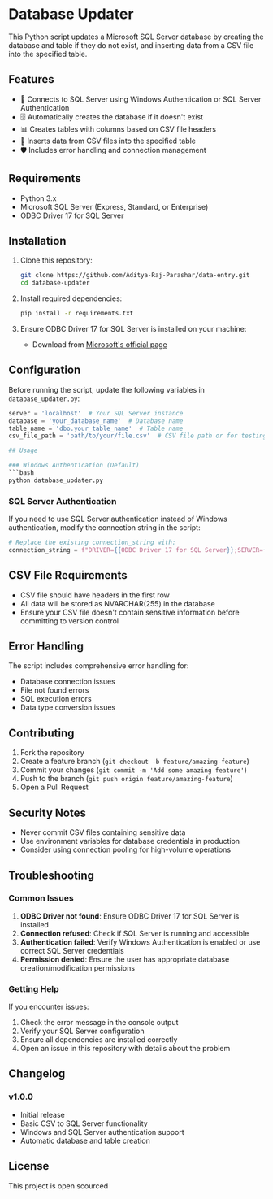 # Database Updater

This Python script updates a Microsoft SQL Server database by creating the database and table if they do not exist, and inserting data from a CSV file into the specified table.

## Features


- 🔗 Connects to SQL Server using Windows Authentication or SQL Server Authentication
- 🗄️ Automatically creates the database if it doesn't exist
- 📊 Creates tables with columns based on CSV file headers
- 📁 Inserts data from CSV files into the specified table
- 🛡️ Includes error handling and connection management


## Requirements

- Python 3.x
- Microsoft SQL Server (Express, Standard, or Enterprise)
- ODBC Driver 17 for SQL Server

## Installation

1. Clone this repository:
   ```bash
   git clone https://github.com/Aditya-Raj-Parashar/data-entry.git
   cd database-updater
   ```

2. Install required dependencies:
   ```bash
   pip install -r requirements.txt
   ```

3. Ensure ODBC Driver 17 for SQL Server is installed on your machine:
   - Download from [Microsoft's official page](https://docs.microsoft.com/en-us/sql/connect/odbc/download-odbc-driver-for-sql-server)

## Configuration

Before running the script, update the following variables in `database_updater.py`:

```python
server = 'localhost'  # Your SQL Server instance
database = 'your_database_name'  # Database name
table_name = 'dbo.your_table_name'  # Table name
csv_file_path = 'path/to/your/file.csv'  # CSV file path or for testing you can use the given csv files in the repository data entry\Bank+Customer+Churn

## Usage

### Windows Authentication (Default)
```bash
python database_updater.py
```

### SQL Server Authentication
If you need to use SQL Server authentication instead of Windows authentication, modify the connection string in the script:

```python
# Replace the existing connection_string with:
connection_string = f"DRIVER={{ODBC Driver 17 for SQL Server}};SERVER={server};DATABASE={database};UID=your_username;PWD=your_password;"
```


## CSV File Requirements

- CSV file should have headers in the first row
- All data will be stored as NVARCHAR(255) in the database
- Ensure your CSV file doesn't contain sensitive information before committing to version control

## Error Handling

The script includes comprehensive error handling for:
- Database connection issues
- File not found errors
- SQL execution errors
- Data type conversion issues

## Contributing

1. Fork the repository
2. Create a feature branch (`git checkout -b feature/amazing-feature`)
3. Commit your changes (`git commit -m 'Add some amazing feature'`)
4. Push to the branch (`git push origin feature/amazing-feature`)
5. Open a Pull Request

## Security Notes

- Never commit CSV files containing sensitive data
- Use environment variables for database credentials in production
- Consider using connection pooling for high-volume operations



## Troubleshooting

### Common Issues

1. **ODBC Driver not found**: Ensure ODBC Driver 17 for SQL Server is installed
2. **Connection refused**: Check if SQL Server is running and accessible
3. **Authentication failed**: Verify Windows Authentication is enabled or use correct SQL Server credentials
4. **Permission denied**: Ensure the user has appropriate database creation/modification permissions

### Getting Help

If you encounter issues:
1. Check the error message in the console output
2. Verify your SQL Server configuration
3. Ensure all dependencies are installed correctly
4. Open an issue in this repository with details about the problem

## Changelog

### v1.0.0
- Initial release
- Basic CSV to SQL Server functionality
- Windows and SQL Server authentication support
- Automatic database and table creation



## License

This project is open scourced

